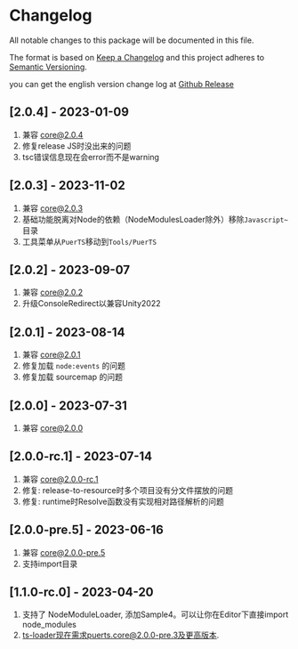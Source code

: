 # Changelog
All notable changes to this package will be documented in this file.

The format is based on [Keep a Changelog](http://keepachangelog.com/en/1.0.0/)
and this project adheres to [Semantic Versioning](http://semver.org/spec/v2.0.0.html).

you can get the english version change log at [Github Release](https://github.com/Tencent/puerts/releases)

## [2.0.4] - 2023-01-09
1. 兼容 core@2.0.4
2. 修复release JS时没出来的问题
3. tsc错误信息现在会error而不是warning

## [2.0.3] - 2023-11-02
1. 兼容 core@2.0.3
2. 基础功能脱离对Node的依赖（NodeModulesLoader除外）移除`Javascript~`目录
3. 工具菜单从`PuerTS`移动到`Tools/PuerTS`

## [2.0.2] - 2023-09-07
1. 兼容 core@2.0.2
2. 升级ConsoleRedirect以兼容Unity2022

## [2.0.1] - 2023-08-14
1. 兼容 core@2.0.1
2. 修复加载 `node:events` 的问题
3. 修复加载 sourcemap 的问题

## [2.0.0] - 2023-07-31
1. 兼容 core@2.0.0

## [2.0.0-rc.1] - 2023-07-14
1. 兼容 core@2.0.0-rc.1
2. 修复: release-to-resource时多个项目没有分文件摆放的问题
2. 修复: runtime时Resolve函数没有实现相对路径解析的问题

## [2.0.0-pre.5] - 2023-06-16
1. 兼容 core@2.0.0-pre.5
2. 支持import目录

## [1.1.0-rc.0] - 2023-04-20
1. 支持了 NodeModuleLoader, 添加Sample4。可以让你在Editor下直接import node_modules
2. ts-loader现在需求puerts.core@2.0.0-pre.3及更高版本.
